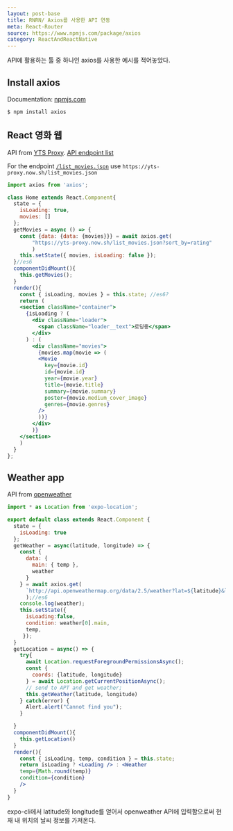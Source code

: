 ```yaml
---
layout: post-base
title: RNRN/ Axios를 사용한 API 연동 
meta: React-Router
source: https://www.npmjs.com/package/axios
category: ReactAndReactNative
---
```

API에 활용하는 툴 중 하나인 axios를 사용한 예시를 적어놓았다. 

## Install axios
Documentation: [npmjs.com](https://www.npmjs.com/package/axios) 
```jsx
$ npm install axios
```

## React 영화 웹 
API from [YTS Proxy](https://github.com/serranoarevalo/yts-proxy). [API endpoint list](https://yts.mx/api)

For the endpoint [`/list_movies.json`](https://yts.mx/api#list_movies) use `https://yts-proxy.now.sh/list_movies.json`

```jsx
import axios from 'axios';

class Home extends React.Component{
  state = {
    isLoading: true,
    movies: []
  };
  getMovies = async () => {
    const {data: {data: {movies}}} = await axios.get(
        "https://yts-proxy.now.sh/list_movies.json?sort_by=rating"
        )
    this.setState({ movies, isLoading: false });
  }//es6
  componentDidMount(){
    this.getMovies();
  }
  render(){
    const { isLoading, movies } = this.state; //es6?
    return (
    <section className="container">
      {isLoading ? (
        <div className="loader">
          <span className="loader__text">로딩중</span>  
        </div>
      ) : (
        <div className="movies">
          {movies.map(movie => (
          <Movie
            key={movie.id}
            id={movie.id} 
            year={movie.year} 
            title={movie.title} 
            summary={movie.summary} 
            poster={movie.medium_cover_image} 
            genres={movie.genres} 
          />
          ))}
        </div>
        )}
    </section>
    )
  }
};
```

## Weather app
API from [openweather](https://openweathermap.org/api)
```jsx
import * as Location from 'expo-location';

export default class extends React.Component {
  state = {
    isLoading: true
  };
  getWeather = async(latitude, longitude) => {
    const { 
      data: {
        main: { temp },
        weather
      }  
    } = await axios.get(
      `http://api.openweathermap.org/data/2.5/weather?lat=${latitude}&lon=${longitude}&appid=${API_KEY}&units=metric`
      );//es6
    console.log(weather);
    this.setState({ 
      isLoading:false, 
      condition: weather[0].main,
      temp,
     });
  }
  getLocation = async() => {
    try{
      await Location.requestForegroundPermissionsAsync();
      const {
        coords: {latitude, longitude}
      } = await Location.getCurrentPositionAsync();
      // send to APT and get weather;
      this.getWeather(latitude, longitude)
    } catch(error) {
      Alert.alert("Cannot find you");
    }

  }
  componentDidMount(){
    this.getLocation()
  }
  render(){
    const { isLoading, temp, condition } = this.state;
    return isLoading ? <Loading /> : <Weather 
    temp={Math.round(temp)} 
    condition={condition}
    />
  }
}
```
expo-cli에서 latitude와 longitude를 얻어서 openweather API에 입력함으로써 현재 내 위치의 날씨 정보를 가져온다.
